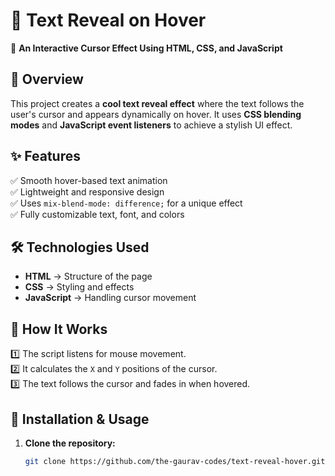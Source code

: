 # 🎨 Text Reveal on Hover  

🚀 **An Interactive Cursor Effect Using HTML, CSS, and JavaScript**  

## 📌 Overview  
This project creates a **cool text reveal effect** where the text follows the user's cursor and appears dynamically on hover. It uses **CSS blending modes** and **JavaScript event listeners** to achieve a stylish UI effect.  

## ✨ Features  
✅ Smooth hover-based text animation  
✅ Lightweight and responsive design  
✅ Uses `mix-blend-mode: difference;` for a unique effect  
✅ Fully customizable text, font, and colors  

## 🛠️ Technologies Used  
- **HTML** → Structure of the page  
- **CSS** → Styling and effects  
- **JavaScript** → Handling cursor movement  

## 🎯 How It Works  
1️⃣ The script listens for mouse movement.  
2️⃣ It calculates the `X` and `Y` positions of the cursor.  
3️⃣ The text follows the cursor and fades in when hovered.  

## 🚀 Installation & Usage  
1. **Clone the repository:**  
   ```sh
   git clone https://github.com/the-gaurav-codes/text-reveal-hover.git
